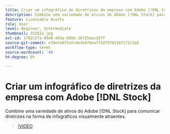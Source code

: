 ```yaml
---
title: Criar um infográfico de diretrizes da empresa com Adobe [!DNL Stock]
description: Combine uma variedade de ativos de Adobe [!DNL Stock] para comunicar diretrizes na forma de infográficos visualmente atraentes
feature: Licensable Assets
role: User
level: Beginner, Intermediate
thumbnail: 331811.jpg
exl-id: 17d2c27a-99e0-493a-8956-36725aac167f
source-git-commit: e39efe0f7afc4e3e970ea7f2df57b51bf17123a6
workflow-type: tm+mt
source-wordcount: '48'
ht-degree: 0%

---
```


# Criar um infográfico de diretrizes da empresa com Adobe [!DNL Stock]

Combine uma variedade de ativos do Adobe [!DNL Stock] para comunicar diretrizes na forma de infográficos visualmente atraentes.

>[!VIDEO](https://video.tv.adobe.com/v/331811?hidetitle=true)
